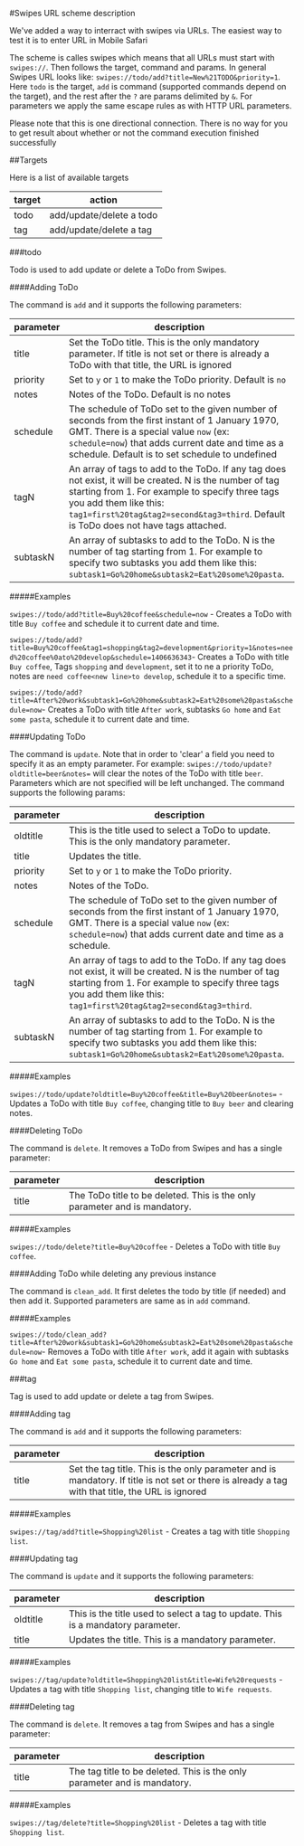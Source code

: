 #Swipes URL scheme description

We've added a way to interract with swipes via URLs. The easiest way to test it is to enter URL in Mobile Safari

The scheme is calles swipes which means that all URLs must start with `swipes://`. Then follows the target, command and params. In general Swipes URL looks like: `swipes://todo/add?title=New%21TODO&priority=1`. Here `todo` is the target, `add` is command (supported commands depend on the target), and the rest after the `?` are params delimited by `&`. For parameters we apply the same escape rules as with HTTP URL parameters.

Please note that this is one directional connection. There is no way for you to get result about whether or not the command execution finished successfully

##Targets

Here is a list of available targets

target | action
------ | -------------
todo   | add/update/delete a todo
tag    | add/update/delete a tag
 

###todo

Todo is used to add update or delete a ToDo from Swipes.

####Adding ToDo

The command is `add` and it supports the following parameters:

parameter | description
----------| -------------
title     | Set the ToDo title. This is the only mandatory parameter. If title is not set or there is already a ToDo with that title, the URL is ignored
priority  | Set to `y` or `1` to make the ToDo priority. Default is `no`
notes     | Notes of the ToDo. Default is no notes
schedule  | The schedule of ToDo set to the given number of seconds from the first instant of 1 January 1970, GMT. There is a special value `now` (ex: `schedule=now`) that adds current date and time as a schedule. Default is to set schedule to undefined
tagN      | An array of tags to add to the ToDo. If any tag does not exist, it will be created. N is the number of tag starting from 1. For example to specify three tags you add them like this: `tag1=first%20tag&tag2=second&tag3=third`. Default is ToDo does not have tags attached.
subtaskN  | An array of subtasks to add to the ToDo. N is the number of tag starting from 1. For example to specify two subtasks you add them like this: `subtask1=Go%20home&subtask2=Eat%20some%20pasta`.

#####Examples

`swipes://todo/add?title=Buy%20coffee&schedule=now` - Creates a ToDo with title `Buy coffee` and schedule it to current date and time.

`swipes://todo/add?title=Buy%20coffee&tag1=shopping&tag2=development&priority=1&notes=need%20coffee%0ato%20develop&schedule=1406636343`- Creates a ToDo with title `Buy coffee`, Tags `shopping` and `development`, set it to ne a priority ToDo, notes are `need coffee<new line>to develop`, schedule it to a specific time.

`swipes://todo/add?title=After%20work&subtask1=Go%20home&subtask2=Eat%20some%20pasta&schedule=now`- Creates a ToDo with title `After work`, subtasks `Go home` and `Eat some pasta`, schedule it to current date and time.

####Updating ToDo

The command is `update`. Note that in order to 'clear' a field you need to specify it as an empty parameter. For example: `swipes://todo/update?oldtitle=beer&notes=` will clear the notes of the ToDo with title `beer`. Parameters which are not specified will be left unchanged. The command supports the following params:

parameter | description
----------| -------------
oldtitle  | This is the title used to select a ToDo to update. This is the only mandatory parameter. 
title     | Updates the title.
priority  | Set to `y` or `1` to make the ToDo priority.
notes     | Notes of the ToDo.
schedule  | The schedule of ToDo set to the given number of seconds from the first instant of 1 January 1970, GMT. There is a special value `now` (ex: `schedule=now`) that adds current date and time as a schedule.
tagN      | An array of tags to add to the ToDo. If any tag does not exist, it will be created. N is the number of tag starting from 1. For example to specify three tags you add them like this: `tag1=first%20tag&tag2=second&tag3=third`.
subtaskN  | An array of subtasks to add to the ToDo. N is the number of tag starting from 1. For example to specify two subtasks you add them like this: `subtask1=Go%20home&subtask2=Eat%20some%20pasta`.

#####Examples

`swipes://todo/update?oldtitle=Buy%20coffee&title=Buy%20beer&notes=` - Updates a ToDo with title `Buy coffee`, changing title to `Buy beer` and clearing notes.

####Deleting ToDo

The command is `delete`. It removes a ToDo from Swipes and has a single parameter:

parameter | description
----------| -------------
title     | The ToDo title to be deleted. This is the only parameter and is mandatory.

#####Examples

`swipes://todo/delete?title=Buy%20coffee` - Deletes a ToDo with title `Buy coffee`.

####Adding ToDo while deleting any previous instance

The command is `clean_add`. It first deletes the todo by title (if needed) and then add it. Supported parameters are same as in `add` command.

#####Examples

`swipes://todo/clean_add?title=After%20work&subtask1=Go%20home&subtask2=Eat%20some%20pasta&schedule=now`- Removes a ToDo with title `After work`, add it again with subtasks `Go home` and `Eat some pasta`, schedule it to current date and time.


###tag

Tag is used to add update or delete a tag from Swipes.

####Adding tag

The command is `add` and it supports the following parameters:

parameter | description
----------| -------------
title     | Set the tag title. This is the only parameter and is mandatory. If title is not set or there is already a tag with that title, the URL is ignored

#####Examples

`swipes://tag/add?title=Shopping%20list` - Creates a tag with title `Shopping list`.

####Updating tag

The command is `update` and it supports the following parameters:

parameter | description
----------| -------------
oldtitle  | This is the title used to select a tag to update. This is a mandatory parameter. 
title     | Updates the title. This is a mandatory parameter.

#####Examples

`swipes://tag/update?oldtitle=Shopping%20list&title=Wife%20requests` - Updates a tag with title `Shopping list`, changing title to `Wife requests`.

####Deleting tag

The command is `delete`. It removes a tag from Swipes and has a single parameter:

parameter | description
----------| -------------
title     | The tag title to be deleted. This is the only parameter and is mandatory.

#####Examples

`swipes://tag/delete?title=Shopping%20list` - Deletes a tag with title `Shopping list`.

